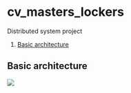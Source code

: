 # cv_masters_lockers
Distributed system project

1. [Basic architecture](#architecture)

## Basic architecture <a name="architecture"></a>
![](https://github.com/AdoreIt/cv_masters_lockers/blob/master/architecture_diagram.png?raw=true)
